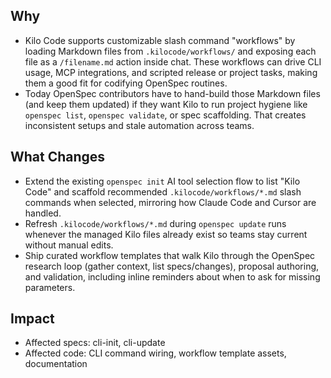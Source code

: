 ## Why
- Kilo Code supports customizable slash command "workflows" by loading Markdown files from `.kilocode/workflows/` and exposing each file as a `/filename.md` action inside chat. These workflows can drive CLI usage, MCP integrations, and scripted release or project tasks, making them a good fit for codifying OpenSpec routines.
- Today OpenSpec contributors have to hand-build those Markdown files (and keep them updated) if they want Kilo to run project hygiene like `openspec list`, `openspec validate`, or spec scaffolding. That creates inconsistent setups and stale automation across teams.

## What Changes
- Extend the existing `openspec init` AI tool selection flow to list "Kilo Code" and scaffold recommended `.kilocode/workflows/*.md` slash commands when selected, mirroring how Claude Code and Cursor are handled.
- Refresh `.kilocode/workflows/*.md` during `openspec update` runs whenever the managed Kilo files already exist so teams stay current without manual edits.
- Ship curated workflow templates that walk Kilo through the OpenSpec research loop (gather context, list specs/changes), proposal authoring, and validation, including inline reminders about when to ask for missing parameters.

## Impact
- Affected specs: cli-init, cli-update
- Affected code: CLI command wiring, workflow template assets, documentation
